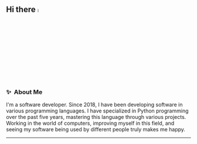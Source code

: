 ## Hi there <img src="https://media.giphy.com/media/hvRJCLFzcasrR4ia7z/giphy.gif" width="5%">

### ✨&nbsp; About Me

I'm a software developer. Since 2018, I have been developing software in various programming languages. I have specialized in Python programming over the past five years, mastering this language through various projects. Working in the world of computers, improving myself in this field, and seeing my software being used by different people truly makes me happy.

---
